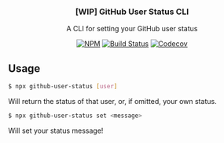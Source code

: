 <h3 align="center">[WIP] GitHub User Status CLI</h3>
<p align="center">A CLI for setting your GitHub user status<p>
<p align="center"><a href="https://npmjs.com/package/github-user-status"><img src="https://badgen.net/npm/v/github-user-status" alt="NPM"></a> <a href="https://travis-ci.org/JasonEtco/github-user-status"><img src="https://badgen.now.sh/travis/JasonEtco/github-user-status" alt="Build Status"></a> <a href="https://codecov.io/gh/JasonEtco/github-user-status/"><img src="https://badgen.now.sh/codecov/c/github/JasonEtco/github-user-status" alt="Codecov"></a></p>

## Usage

```sh
$ npx github-user-status [user]
```

Will return the status of that user, or, if omitted, your own status.

```sh
$ npx github-user-status set <message>
```

Will set your status message!
